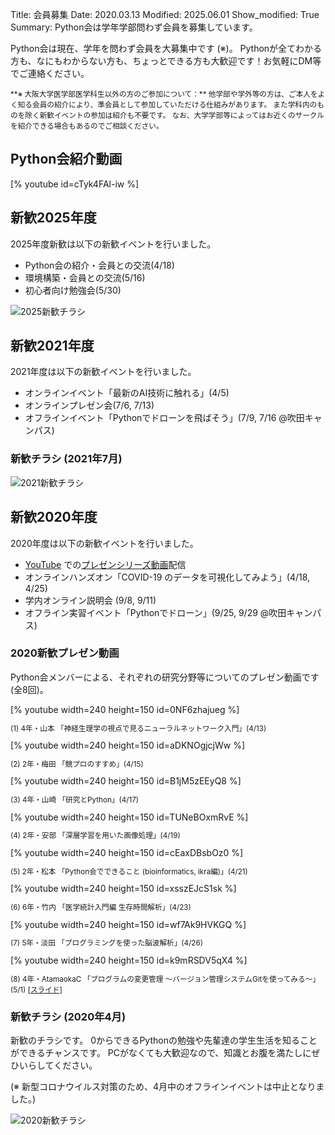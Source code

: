 Title: 会員募集
Date: 2020.03.13
Modified: 2025.06.01
Show_modified: True
Summary: Python会は学年学部問わず会員を募集しています。

Python会は現在、学年を問わず会員を大募集中です (※)。
Pythonが全てわかる方も、なにもわからない方も、ちょっとできる方も大歓迎です！お気軽にDM等でご連絡ください。

<small>
**※ 大阪大学医学部医学科生以外の方のご参加について：**
他学部や学外等の方は、ご本人をよく知る会員の紹介により、準会員として参加していただける仕組みがあります。
また学科内のものを除く新歓イベントの参加は紹介も不要です。
なお、大学学部等によってはお近くのサークルを紹介できる場合もあるのでご相談ください。
</small>

## Python会紹介動画 <!-- <small>[2020.07更新]</small> -->
[% youtube id=cTyk4FAl-iw %]

## 新歓2025年度
2025年度新歓は以下の新歓イベントを行いました。

- Python会の紹介・会員との交流(4/18)
- 環境構築・会員との交流(5/16)
- 初心者向け勉強会(5/30)

![2025新歓チラシ]({attach}images/recruit/shinkan2025_new.jpg)

## 新歓2021年度
2021年度は以下の新歓イベントを行いました。

- オンラインイベント「最新のAI技術に触れる」(4/5)
- オンラインプレゼン会(7/6, 7/13)
- オフラインイベント「Pythonでドローンを飛ばそう」(7/9, 7/16 @吹田キャンパス)

### 新歓チラシ (2021年7月)

![2021新歓チラシ]({attach}images/recruit/shinkan2021.jpg)


## 新歓2020年度
2020年度は以下の新歓イベントを行いました。

- [YouTube](https://www.youtube.com/channel/UCh1eAeDCpsZeOh0Z9paNfHQ) での[プレゼンシリーズ動画](#recruit-presentations2020)配信
- オンラインハンズオン「COVID-19 のデータを可視化してみよう」(4/18, 4/25)
- 学内オンライン説明会 (9/8, 9/11)
- オフライン実習イベント「Pythonでドローン」(9/25, 9/29 @吹田キャンパス)

### 2020新歓プレゼン動画<span id="recruit-presentations2020"></span>
Python会メンバーによる、それぞれの研究分野等についてのプレゼン動画です (全8回)。

<div class="row">
<div class="col-sm-4">
[% youtube width=240 height=150 id=0NF6zhajueg %]
<p style="font-size:smaller;">(1) 4年・山本 「神経生理学の視点で見るニューラルネットワーク入門」(4/13)</p>
</div> <!-- col -->
<div class="col-sm-4">
[% youtube width=240 height=150 id=aDKNOgjcjWw %]
<p style="font-size:smaller;">(2) 2年・梅田  「競プロのすすめ」(4/15)</p>
</div> <!-- col -->
<div class="col-sm-4">
[% youtube width=240 height=150 id=B1jM5zEEyQ8 %]
<p style="font-size:smaller;">(3) 4年・山崎 「研究とPython」(4/17)</p>
</div> <!-- col -->
</div> <!-- raw -->

<div class="row">
<div class="col-sm-4">
[% youtube width=240 height=150 id=TUNeBOxmRvE %]
<p style="font-size:smaller;">(4) 2年・安部 「深層学習を用いた画像処理」(4/19)</p>
</div> <!-- col -->
<div class="col-sm-4">
[% youtube width=240 height=150 id=cEaxDBsbOz0 %]
<p style="font-size:smaller;">(5) 2年・松本 「Python会でできること (bioinformatics, ikra編)」(4/21)</p>
</div> <!-- col -->
<div class="col-sm-4">
[% youtube width=240 height=150 id=xsszEJcS1sk %]
<p style="font-size:smaller;">(6) 6年・竹内 「医学統計入門編 生存時間解析」(4/23)</p>
</div> <!-- col -->
</div> <!-- raw -->

<div class="row">
<div class="col-sm-4">
[% youtube width=240 height=150 id=wf7Ak9HVKGQ %]
<p style="font-size:smaller;">(7) 5年・淡田 「プログラミングを使った脳波解析」(4/26)</p>
</div> <!-- col -->
<div class="col-sm-4">
[% youtube width=240 height=150 id=k9mRSDV5qX4 %]
<p style="font-size:smaller;">(8) 4年・AtamaokaC 「プログラムの変更管理 〜バージョン管理システムGitを使ってみる〜」(5/1)
<a href="{attach}./attach/recruit/recruitpresentation2020-08.pdf">[スライド]</a>
</p>
</div> <!-- col -->
</div> <!-- raw -->

### 新歓チラシ (2020年4月)
新歓のチラシです。
0からできるPythonの勉強や先輩達の学生生活を知ることができるチャンスです。
PCがなくても大歓迎なので、知識とお腹を満たしにぜひいらしてください。

(※ 新型コロナウイルス対策のため、4月中のオフラインイベントは中止となりました。)

![2020新歓チラシ]({attach}images/recruit/shinkan2020.jpg)
